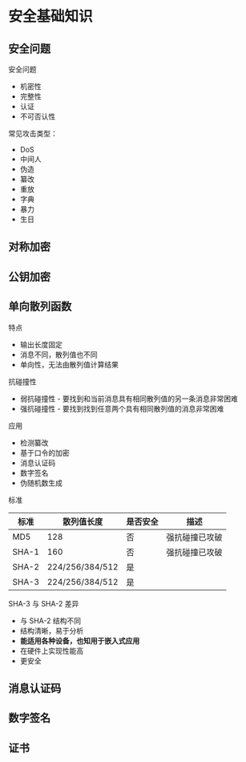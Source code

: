安全基础知识
=====================

安全问题
--------------

安全问题

 - 机密性
 - 完整性
 - 认证
 - 不可否认性

常见攻击类型：

 - DoS
 - 中间人
 - 伪造
 - 纂改
 - 重放
 - 字典
 - 暴力
 - 生日

对称加密
--------

公钥加密
-----------

单向散列函数
-------------

特点

 - 输出长度固定
 - 消息不同，散列值也不同
 - 单向性，无法由散列值计算结果

抗碰撞性

 - 弱抗碰撞性 - 要找到和当前消息具有相同散列值的另一条消息非常困难
 - 强抗碰撞性 - 要找到找到任意两个具有相同散列值的消息非常困难

应用

 - 检测纂改
 - 基于口令的加密
 - 消息认证码
 - 数字签名
 - 伪随机数生成

标准

| 标准 |散列值长度 | 是否安全 | 描述|
-|-|-|-|
MD5 | 128 | 否 | 强抗碰撞已攻破|
SHA-1 | 160 | 否 | 强抗碰撞已攻破 |
SHA-2 | 224/256/384/512 | 是 | |
SHA-3 | 224/256/384/512 | 是 | |

SHA-3 与 SHA-2 差异

 - 与 SHA-2 结构不同
 - 结构清晰，易于分析
 - **能适用各种设备，也知用于嵌入式应用**
 - 在硬件上实现性能高
 - 更安全




消息认证码
-------------

数字签名
--------------

证书
-------------

